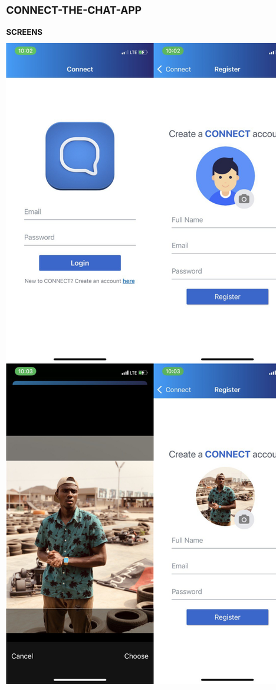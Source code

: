 # CONNECT-THE-CHAT-APP

## SCREENS

<div style = "display: flex">
  <img src = "https://github.com/ksowah/CONNECT-THE-CHAT-APP/blob/UI-updates/assets/login_screen.jpg?raw=true" width = '400' />
  <img src = "https://github.com/ksowah/CONNECT-THE-CHAT-APP/blob/UI-updates/assets/register_screen.jpg?raw=true" width = '400' />
</div>

<div style = "display: flex">
  <img src = "https://github.com/ksowah/CONNECT-THE-CHAT-APP/blob/UI-updates/assets/grab_image.jpg?raw=true" width = '400' />
  <img src = "https://github.com/ksowah/CONNECT-THE-CHAT-APP/blob/UI-updates/assets/update_image.jpg?raw=true" width = '400' />
</div>
